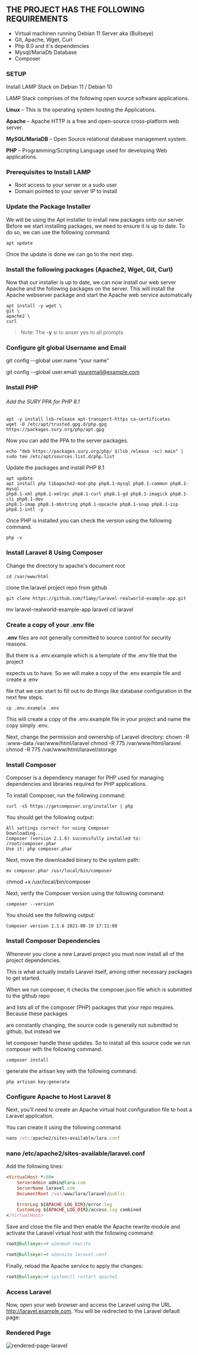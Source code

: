 ## THE PROJECT HAS THE FOLLOWING REQUIREMENTS
- Virtual machinen running Debian 11 Server aka (Bullseye)
- Git, Apache, Wget, Curl
- Php 8.0 and it's dependencies
- Mysql/MariaDb Database
- Composer

### SETUP
Install LAMP Stack on Debian 11 / Debian 10

LAMP Stack comprises of the following open source software applications.


**Linux** – This is the operating system hosting the Applications.

**Apache** – Apache HTTP is a free and open-source cross-platform web server.

**MySQL/MariaDB** – Open Source relational database management system.

**PHP** – Programming/Scripting Language used for developing Web applications.

### Prerequisites to Install LAMP
- Root access to your server or a sudo user
- Domain pointed to your server IP to install

### Update the Package Installer

We will be using the Apt installer to install new packages onto our server. Before we start installing packages, we need to ensure it is up to date.
To do so, we can use the following command:

```
apt update
```

Once the update is done we can go to the next step.

### Install the following packages (Apache2, Wget, Git, Curl)

Now that our installer is up to date, we can now install our web server Apache and the following packages on the server.
This will install the Apache webserver package and start the Apache web service automatically

```
apt install -y wget \ 
git \
apache2 \
curl
```

> Note: The **-y** si to anser yes to all prompts



### Configure git global Username and Email
git config --global user.name “your name”

git config --global user.email youremail@example.com

### Install PHP

###### Add the SURY PPA for PHP 8.1

```
apt -y install lsb-release apt-transport-https ca-certificates
wget -O /etc/apt/trusted.gpg.d/php.gpg https://packages.sury.org/php/apt.gpg
```

Now you can add the PPA to the server packages.

```
echo "deb https://packages.sury.org/php/ $(lsb_release -sc) main" | sudo tee /etc/apt/sources.list.d/php.list
```

Update the packages and install PHP 8.1

```
apt update
apt install php libapache2-mod-php php8.1-mysql php8.1-common php8.1-mysql 
php8.1-xml php8.1-xmlrpc php8.1-curl php8.1-gd php8.1-imagick php8.1-cli php8.1-dev 
php8.1-imap php8.1-mbstring php8.1-opcache php8.1-soap php8.1-zip php8.1-intl -y
```

Once PHP is installed you can check the version using the following command.

```
php -v
```



### Install Laravel 8 Using Composer 

Change the directory to apache's document root
```
cd /var/www/html
```
clone the laravel project repo from github

```
git clone https://github.com/f1amy/laravel-realworld-example-app.git
```

mv laravel-realworld-example-app laravel
cd laravel 


### Create a copy of your .env file

**.env** files are not generally committed to source control for security reasons. 

But there is a .env.example which is a template of the .env file that the project 

expects us to have. So we will make a copy of the .env.example file and create a .env 

file that we can start to fill out to do things like database configuration in the next few steps.

```
cp .env.example .env
```
This will create a copy of the .env.example file in your project and name the copy simply .env.

Next, change the permission and ownership of Laravel directory: 
chown -R :www-data /var/www/html/laravel
chmod -R 775 /var/www/html/laravel
chmod -R 775 /var/www/html/laravel/storage

### Install Composer

Composer is a dependency manager for PHP used for managing dependencies and libraries required for PHP applications. 

To install Composer, run the following command: 

```
curl -sS https://getcomposer.org/installer | php
```
You should get the following output: 

```
All settings correct for using Composer
Downloading...
Composer (version 2.1.6) successfully installed to: /root/composer.phar
Use it: php composer.phar 
```
Next, move the downloaded binary to the system path: 

```
mv composer.phar /usr/local/bin/composer
```

chmod +x /usr/local/bin/composer

Next, verify the Composer version using the following command: 

```
composer --version
```

You should see the following output: 

```
Composer version 2.1.6 2021-08-19 17:11:08
```


### Install Composer Dependencies

Whenever you clone a new Laravel project you must now install all of the project dependencies.

This is what actually installs Laravel itself, among other necessary packages to get started.

When we run composer, it checks the composer.json file which is submitted to the github repo 

and lists all of the composer (PHP) packages that your repo requires. Because these packages 

are constantly changing, the source code is generally not submitted to github, but instead we 

let composer handle these updates. So to install all this source code we run composer with the following command.

```
composer install
```


generate the artisan key with the following command:
```
php artisan key:generate
```

### Configure Apache to Host Laravel 8
Next, you'll need to create an Apache virtual host configuration file to host a Laravel application. 

You can create it using the following command: 

```ruby
nano /etc/apache2/sites-available/lara.conf
```
### nano /etc/apache2/sites-available/laravel.conf
Add the following lines:

```ruby
<VirtualHost *:80>
    ServerAdmin admin@lara.com
    ServerName laravel.com
    DocumentRoot /var/www/lara/laravel/public

    ErrorLog ${APACHE_LOG_DIR}/error.log
    CustomLog ${APACHE_LOG_DIR}/access.log combined
</VirtualHost>
```

Save and close the file and then enable the Apache rewrite module and activate the Laravel virtual host with the following command: 

```ruby
root@bullseye:~# a2enmod rewrite
```

```ruby
root@bullseye:~# a2ensite laravel.conf
```

Finally, reload the Apache service to apply the changes: 

```ruby
root@bullseye:~# systemctl restart apache2
```

### Access Laravel
Now, open your web browser and access the Laravel using the URL http://laravel.example.com. You will be redirected to the Laravel default page:


### Rendered Page
![rendered-page-laravel](https://github.com/philemonnwanne/altschool-cloud-exercises/blob/main/Mini-Project/images/rendered-page.jpg)

